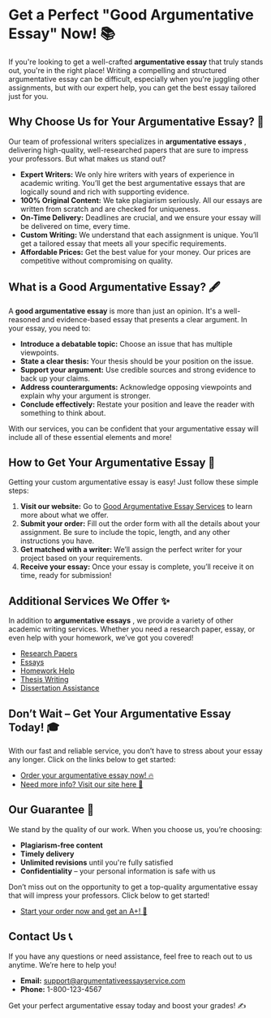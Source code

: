# Get a Perfect "Good Argumentative Essay" Now! 📚

If you're looking to get a well-crafted **argumentative essay** that truly stands out, you're in the right place! Writing a compelling and structured argumentative essay can be difficult, especially when you're juggling other assignments, but with our expert help, you can get the best essay tailored just for you.

## Why Choose Us for Your Argumentative Essay? 🤔

Our team of professional writers specializes in **argumentative essays** , delivering high-quality, well-researched papers that are sure to impress your professors. But what makes us stand out?

- **Expert Writers:** We only hire writers with years of experience in academic writing. You’ll get the best argumentative essays that are logically sound and rich with supporting evidence.
- **100% Original Content:** We take plagiarism seriously. All our essays are written from scratch and are checked for uniqueness.
- **On-Time Delivery:** Deadlines are crucial, and we ensure your essay will be delivered on time, every time.
- **Custom Writing:** We understand that each assignment is unique. You’ll get a tailored essay that meets all your specific requirements.
- **Affordable Prices:** Get the best value for your money. Our prices are competitive without compromising on quality.

## What is a Good Argumentative Essay? 🖋️

A **good argumentative essay** is more than just an opinion. It's a well-reasoned and evidence-based essay that presents a clear argument. In your essay, you need to:

- **Introduce a debatable topic:** Choose an issue that has multiple viewpoints.
- **State a clear thesis:** Your thesis should be your position on the issue.
- **Support your argument:** Use credible sources and strong evidence to back up your claims.
- **Address counterarguments:** Acknowledge opposing viewpoints and explain why your argument is stronger.
- **Conclude effectively:** Restate your position and leave the reader with something to think about.

With our services, you can be confident that your argumentative essay will include all of these essential elements and more!

## How to Get Your Argumentative Essay 📝

Getting your custom argumentative essay is easy! Just follow these simple steps:

1. **Visit our website:** Go to [Good Argumentative Essay Services](https://tinyurl.com/topessay?keyword=good+argumentative+essay) to learn more about what we offer.
2. **Submit your order:** Fill out the order form with all the details about your assignment. Be sure to include the topic, length, and any other instructions you have.
3. **Get matched with a writer:** We’ll assign the perfect writer for your project based on your requirements.
4. **Receive your essay:** Once your essay is complete, you’ll receive it on time, ready for submission!

## Additional Services We Offer ✨

In addition to **argumentative essays** , we provide a variety of other academic writing services. Whether you need a research paper, essay, or even help with your homework, we’ve got you covered!

- [Research Papers](https://tinyurl.com/topessay?keyword=good+argumentative+essay)
- [Essays](https://tinyurl.com/topessay?keyword=good+argumentative+essay)
- [Homework Help](https://tinyurl.com/topessay?keyword=good+argumentative+essay)
- [Thesis Writing](https://tinyurl.com/topessay?keyword=good+argumentative+essay)
- [Dissertation Assistance](https://tinyurl.com/topessay?keyword=good+argumentative+essay)

## Don’t Wait – Get Your Argumentative Essay Today! 🎓

With our fast and reliable service, you don’t have to stress about your essay any longer. Click on the links below to get started:

- [Order your argumentative essay now! 🔥](https://tinyurl.com/topessay?keyword=good+argumentative+essay)
- [Need more info? Visit our site here 📌](https://tinyurl.com/topessay?keyword=good+argumentative+essay)

## Our Guarantee 💯

We stand by the quality of our work. When you choose us, you’re choosing:

- **Plagiarism-free content**
- **Timely delivery**
- **Unlimited revisions** until you're fully satisfied
- **Confidentiality** – your personal information is safe with us

Don’t miss out on the opportunity to get a top-quality argumentative essay that will impress your professors. Click below to get started!

- [Start your order now and get an A+! 🌟](https://tinyurl.com/topessay?keyword=good+argumentative+essay)

## Contact Us 📞

If you have any questions or need assistance, feel free to reach out to us anytime. We’re here to help you!

- **Email:** support@argumentativeessayservice.com
- **Phone:** 1-800-123-4567

Get your perfect argumentative essay today and boost your grades! ✍️
